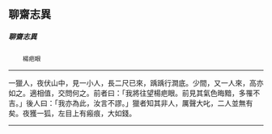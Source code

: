 

## 聊齋志異

##### 聊齋志異
　　`楊疤眼`

* * *

一獵人，夜伏山中，見一小人，長二尺已來，踽踽行澗底。少間，又一人來，高亦如之。適相值，交問何之。前者曰：「我將往望楊疤眼。前見其氣色晦黯，多罹不吉。」後人曰：「我亦為此，汝言不謬。」獵者知其非人，厲聲大叱，二人並無有矣。夜獲一狐，左目上有瘢痕，大如錢。

* * *

